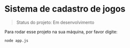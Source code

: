 # Sistema de cadastro de jogos

> Status do projeto: Em desenvolvimento

Para rodar esse projeto na sua máquina, por favor digite:


```
node app.js
``` 
